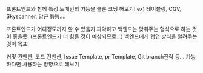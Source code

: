프론트엔드와 함께 특정 도메인의 기능을 클론 코딩 해보기! ex) 테이블링, CGV, Skyscanner, 당근 등등....

프론트엔드가 어디정도까지 할 수 있을지 파악하고 백엔드는 맞춰주는 형식으로 하는 것이 좋을듯! (프론트엔드가 더 힘들 것이 예상되므로...)
백엔드에게 협업 방식을 알려주는 것이 목표!

커밋 컨벤션, 코드 컨벤션, Issue Template, pr Template, Git branch전략 등... 가능하다면 사용하는 방향으로 해보기